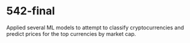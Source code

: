 # 542-final
Applied several ML models to attempt to classify cryptocurrencies and predict prices for the top currencies by market cap.
